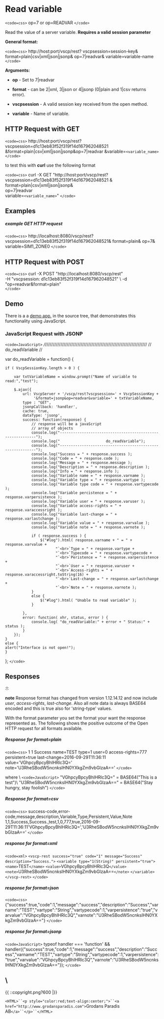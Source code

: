 # Read variable

`<code=css>`
    op=7 or op=READVAR
`</code>`  
    
Read the value of a server variable. **Requires a valid session parameter**

**General format:**

`<code=css>`
http://host:port/vscp/rest?
    vscpsession=session-key&
    format=plain|csv|xml|json|jsonp&
    op=7|readvar&
    variable=variable-name   
`</code>`

**Arguments:**


*  **op** - Set to 7|readvar

*  **format** - can be 2|xml, 3|json or 4|jsonp (0|plain and 1|csv returns error).

*  **vscpsession** - A valid session key received from the open method.

*  **variable** - Name of variable.

## HTTP Request with GET

`<code=css>`
http://host:port/vscp/rest?vscpsession=d1c13eb83f52f319f14d167962048521 &format=plain|csv|xml|json|jsonp&op=7|readvar &variable=`<variable_name>`   
`</code>`



to test this with **curl** use the following format

`<code=css>`
curl -X GET "http://host:port/vscp/rest? \
    vscpsession=d1c13eb83f52f319f14d167962048521 & \
    format=plain|csv|xml|json|jsonp& \
    op=7|readvar \
    variable=`<variable_name>`"
`</code>`


## Examples

##### example GET HTTP request

`<code=css>`
    http://localhost:8080/vscp/rest?  
              vscpsession=d1c13eb83f52f319f14d167962048521&
              format=plain&
              op=7&
              variable=SIM1_ZONE0
`</code>`  
## HTTP Request with POST

`<code=css>`
curl -X POST "http://localhost:8080/vscp/rest" \
    -H "vscpsession: d1c13eb83f52f319f14d167962048521" \ 
    -d "op=readvar&format=plain"     
`</code>`
## Demo

There is a a [demo app.](https///github.com/grodansparadis/vscp-ux/tree/master/rest) in the source tree, that demonstrates this functionality using JavaScript.

### JavaScript Request with JSONP

`<code=JavaScript>`
*/*//////////////////////////////////////////////////////////////////
// do_readVariable
//
		
var do_readVariable = function() {
			
    if ( VscpSessionKey.length > 0 ) {

        var txtVariableName = window.prompt("Name of variable to read:","test");
				
        $.ajax({
            url: VscpServer + '/vscp/rest?vscpsession=' + VscpSessionKey + 
                 '&format=jsonp&op=readvar&variable=' + txtVariableName,
            type : "GET",
            jsonpCallback: 'handler',
            cache: true,
            dataType: 'jsonp',
            success: function(response) {
                // response will be a javaScript
                // array of objects
                console.log("-----------------------------------------------------------");
                console.log("                     do_readVariable");
                console.log("-----------------------------------------------------------");
                console.log("Success = " + response.success );
                console.log("Code = " + response.code );
                console.log("Message = " + response.message );
                console.log("Description = " + response.description );
                console.log("Info = " + response.info );
                console.log("Variable name = " + response.varname );                
                console.log("Variable type = " + response.vartype );
                console.log("Variable type code = " + response.vartypecode );
                console.log("Variable percistence = " + response.varpersistence );
                console.log("Variable user = " + response.varuser );
                console.log("Variable access-rights = " + response.varaccessright );
                console.log("Variable last-change = " + response.varlastchange );
                console.log("Variable value = " + response.varvalue );
                console.log("Variable note = " + response.varnote );
					
                if ( response.success ) {
                    $("#log").html( response.varname + " = " + response.varvalue + 
                           "`<br>`Type = " + response.vartype + 
                           "`<br>`Typecode = " + response.vartypecode + 
                           "`<br>`Peristence = " + response.varpersistence +
                           "`<br>`User = " + response.varuser +
                           "`<br>`Access-rights = " + response.varaccessright.toString(16) +
                           "`<br>`Last-change = " + response.varlastchange +
                           "`<br>`Note = " + response.varnote );
                }
                else {
                    $("#log").html( "Unable to read variable" );
                }
					
            },
            error: function( xhr, status, error ) {
                console.log( "do_readVariable:" + error + " Status:" + status );
            }
        });
    }
    else {
	alert("Interface is not open!");
    }
};
`</code>`

## Responses

:!:

**note** Response format has changed from version 1.12.14.12 and now include *user*, *access-rights*, *last-change*. Also all note data is always BASE64 encoded and this is true also for 'string-type' values.

With the format parameter you set the format your want the response represented as. The following shows the positive outcome of the Open HTTP request for all formats available.

##### Response for format=plain

`<code=css>`
1 1 Success 
name=TEST type=1 user=0 access-rights=777 persistent=true last-change=2016-09-29T11:36:11 value='VGhpcyBpcyBhIHRlc3Q=' note='U3RheSBodW5ncnksIHN0YXkgZm9vbGlzaA=='
`</code>`

where \\
`<code=JavaScript>`
"VGhpcyBpcyBhIHRlc3Q=" = BASE64("This is a test")\\
"U3RheSBodW5ncnksIHN0YXkgZm9vbGlzaA==" = BASE64("Stay hungry, stay foolish") 
`</code>`
##### Response for format=csv

`<code=css>`
success-code,error-code,message,description,Variable,Type,Persistent,Value,Note
1,1,Success,Success.,test,1,0,777,true,2016-09-29T11:36:11'VGhpcyBpcyBhIHRlc3Q=','U3RheSBodW5ncnksIHN0YXkgZm9vbGlzaA=='
`</code>`

##### response for format=xml

`<code=xml>`
`<vscp-rest success="true" code="1" message="Success" description="Success.">`
`<variable type="1(String)" persistent="true">`
`<name>`TEST`</name>`
`<value>`VGhpcyBpcyBhIHRlc3Q`</value>`
`<note>`U3RheSBodW5ncnksIHN0YXkgZm9vbGlzaA==`</note>`
`</variable>`
`</vscp-rest>`
`</code>`

##### response for format=json

`<code=css>`
{"success":true,"code":1,"message":"success","description":"Success","varname":"TEST","vartype":"String","vartypecode":1,"varpersistence":"true","varvalue":"VGhpcyBpcyBhIHRlc3Q","varnote":"U3RheSBodW5ncnksIHN0YXkgZm9vbGlzaA=="}
`</code>`

##### response for format=jsonp

`<code=JavaScript>`
typeof handler === 'function' && handler({"success":true,"code":1,"message":"success","description":"Success","varname":"TEST","vartype":"String","vartypecode":1,"varpersistence":"true","varvalue":"VGhpcyBpcyBhIHRlc3Q","varnote":"U3RheSBodW5ncnksIHN0YXkgZm9vbGlzaA=="});
`</code>`


\\ 
----
{{  ::copyright.png?600  |}}

`<HTML>``<p style="color:red;text-align:center;">``<a href="http://www.grodansparadis.com">`Grodans Paradis AB`</a>``</p>``</HTML>`
